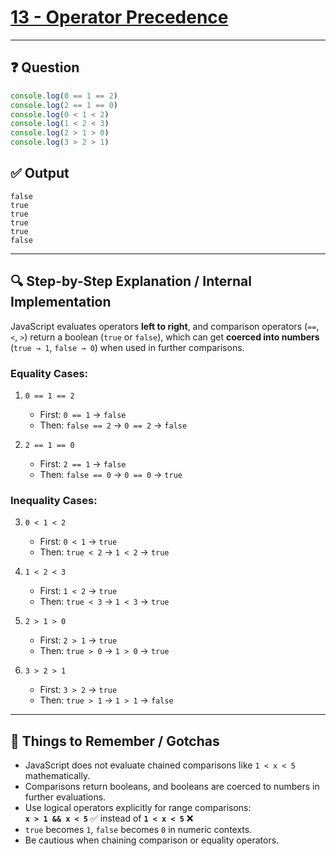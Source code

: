 # [13 - Operator Precedence](https://bigfrontend.dev/quiz/operator-precedence)

---

## ❓ Question

```js
console.log(0 == 1 == 2)
console.log(2 == 1 == 0)
console.log(0 < 1 < 2)
console.log(1 < 2 < 3)
console.log(2 > 1 > 0)
console.log(3 > 2 > 1)
```

## ✅ Output

```
false
true
true
true
true
false
```

---

## 🔍 Step-by-Step Explanation / Internal Implementation

JavaScript evaluates operators **left to right**, and comparison operators (`==`, `<`, `>`) return a boolean (`true` or `false`), which can get **coerced into numbers** (`true → 1`, `false → 0`) when used in further comparisons.

### Equality Cases:
1. `0 == 1 == 2`
   - First: `0 == 1` → `false`
   - Then: `false == 2` → `0 == 2` → `false`

2. `2 == 1 == 0`
   - First: `2 == 1` → `false`
   - Then: `false == 0` → `0 == 0` → `true`

### Inequality Cases:
3. `0 < 1 < 2`
   - First: `0 < 1` → `true`
   - Then: `true < 2` → `1 < 2` → `true`

4. `1 < 2 < 3`
   - First: `1 < 2` → `true`
   - Then: `true < 3` → `1 < 3` → `true`

5. `2 > 1 > 0`
   - First: `2 > 1` → `true`
   - Then: `true > 0` → `1 > 0` → `true`

6. `3 > 2 > 1`
   - First: `3 > 2` → `true`
   - Then: `true > 1` → `1 > 1` → `false`

---

## 🧠 Things to Remember / Gotchas

- JavaScript does not evaluate chained comparisons like `1 < x < 5` mathematically.
- Comparisons return booleans, and booleans are coerced to numbers in further evaluations.
- Use logical operators explicitly for range comparisons:  
  **`x > 1 && x < 5`** ✅ instead of **`1 < x < 5`** ❌
- `true` becomes `1`, `false` becomes `0` in numeric contexts.
- Be cautious when chaining comparison or equality operators.
